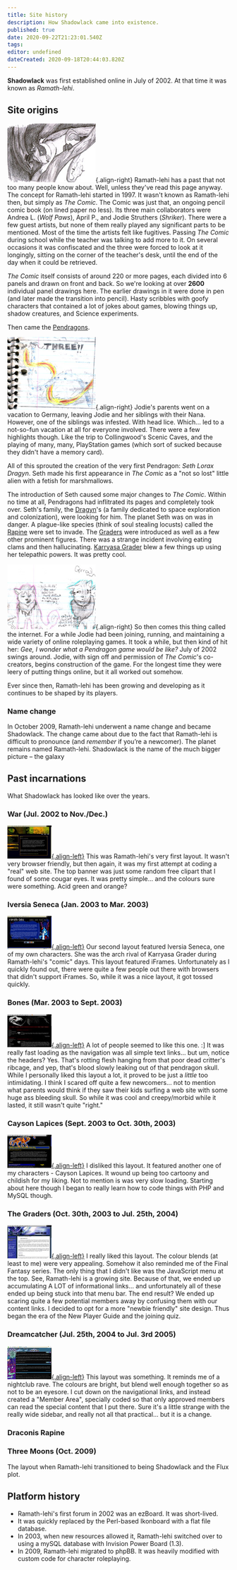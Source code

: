 ```yaml
---
title: Site history
description: How Shadowlack came into existence.
published: true
date: 2020-09-22T21:23:01.540Z
tags: 
editor: undefined
dateCreated: 2020-09-18T20:44:03.820Z
---
```


**Shadowlack** was first established online in July of 2002. At that time it was known as *Ramath-lehi*.

## Site origins

![Jargon Kavner from The Comic](/images/site-history/jargon_kavner.jpg){.align-right} Ramath-lehi has a past that not too many people know about. Well, unless they've read this page anyway. The concept for Ramath-lehi started in 1997. It wasn't known as Ramath-lehi then, but simply as *The Comic*. The Comic was just that, an ongoing pencil comic book (on lined paper no less). Its three main collaborators were Andrea L. (*Wolf Paws*), April P., and Jodie Struthers (*Shriker*). There were a few guest artists, but none of them really played any significant parts to be mentioned. Most of the time the artists felt like fugitives. Passing *The Comic* during school while the teacher was talking to add more to it. On several occasions it was confiscated and the three were forced to look at it longingly, sitting on the corner of the teacher's desk, until the end of the day when it could be retrieved.

*The Comic* itself consists of around 220 or more pages, each divided into 6 panels and drawn on front and back. So we're looking at over **2600** individual panel drawings here. The earlier drawings in it were done in pen (and later made the transition into pencil). Hasty scribbles with goofy characters that contained a lot of jokes about games, blowing things up, shadow creatures, and Science experiments.

Then came the [Pendragons](/species/pendragon).

![Some magic going on.](/images/site-history/on_three.jpg){.align-right} Jodie's parents went on a vacation to Germany, leaving Jodie and her siblings with their Nana. However, one of the siblings was infested. With head lice. Which... led to a not-so-fun vacation at all for everyone involved. There were a few highlights though. Like the trip to Collingwood's Scenic Caves, and the playing of many, many, PlayStation games (which sort of sucked because they didn't have a memory card).

All of this sprouted the creation of the very first Pendragon: *Seth Lorax Dragyn*. Seth made his first appearance in *The Comic* as a "not so lost" little alien with a fetish for marshmallows.

The introduction of Seth caused some major changes to *The Comic*. Within no time at all, Pendragons had inflitrated its pages and completely took over. Seth's family, the [Dragyn](/genealogy/dragyn)'s (a family dedicated to space exploration and colonization), were looking for him. The planet Seth was on was in danger. A plague-like species (think of soul stealing locusts) called the [Rapine](/species/rapine) were set to invade. The [Graders](/genealogy/grader) were introduced as well as a few other prominent figures. There was a strange incident involving eating clams and then hallucinating. [Karryasa Grader](/characters/karryasa-grader) blew a few things up using her telepathic powers. It was pretty cool.

![Karryasa and Zamfir Grader.](/images/site-history/old_graders.jpg){.align-right} So then comes this thing called the internet. For a while Jodie had been joining, running, and maintaining a wide variety of online roleplaying games. It took a while, but then kind of hit her: *Gee, I wonder what a Pendragon game would be like?* July of 2002 swings around. Jodie, with sign off and permission of *The Comic*'s co-creators, begins construction of the game. For the longest time they were leery of putting things online, but it all worked out somehow.

Ever since then, Ramath-lehi has been growing and developing as it continues to be shaped by its players.

### Name change

In October 2009, Ramath-lehi underwent a name change and became Shadowlack. The change came about due to the fact that Ramath-lehi is difficult to pronounce (and *remember* if you’re a newcomer). The planet remains named Ramath-lehi. Shadowlack is the name of the much bigger picture – the galaxy

## Past incarnations

What Shadowlack has looked like over the years.

### War (Jul. 2002 to Nov./Dec.)

[![War](/images/site-history/2002-07-war-thumb.jpg){.align-left}](/images/site-history/2002-07-war.jpg) This was Ramath-lehi's very first layout. It wasn't very browser friendly, but then again, it was my first attempt at coding a "real" web site. The top banner was just some random free clipart that I found of some cougar eyes. It was pretty simple... and the colours sure were something. Acid green and orange?

### Iversia Seneca (Jan. 2003 to Mar. 2003)

[![Iversia Seneca](/images/site-history/2003-01-iversia-thumb.jpg){.align-left}](/images/site-history/2003-01-iversia.jpg) Our second layout featured Iversia Seneca, one of my own characters. She was the arch rival of Karryasa Grader during Ramath-lehi's "comic" days. This layout featured iFrames. Unfortunately as I quickly found out, there were quite a few people out there with browsers that didn't support iFrames. So, while it was a nice layout, it got tossed quickly.

### Bones (Mar. 2003 to Sept. 2003)

[![Bones](/images/site-history/2003-03-bones-thumb.jpg){.align-left}](/images/site-history/2003-03-bones.jpg) A lot of people seemed to like this one. :] It was really fast loading as the navigation was all simple text links... but um, notice the headers? Yes. That's rotting flesh hanging from that poor dead critter's ribcage, and yep, that's blood slowly leaking out of that pendragon skull. While I personally liked this layout a lot, it proved to be just a *little* too intimidating. I think I scared off quite a few newcomers... not to mention what parents would think if they saw their kids surfing a web site with some huge ass bleeding skull. So while it was cool and creepy/morbid while it lasted, it still wasn't quite "right."

### Cayson Lapices (Sept. 2003 to Oct. 30th, 2003)

[![Cayson Lapices](/images/site-history/2003-09-cayson-thumb.jpg){.align-left}](/images/site-history/2003-09-cayson.jpg) I disliked this layout. It featured another one of my characters - Cayson Lapices. It wound up being too cartoony and childish for my liking. Not to mention is was very slow loading. Starting about here though I began to really learn how to code things with PHP and MySQL though.

### The Graders (Oct. 30th, 2003 to Jul. 25th, 2004)

[![The Graders](/images/site-history/2003-10-graders-thumb.jpg){.align-left}](/images/site-history/2003-10-graders.jpg) I really liked this layout. The colour blends (at least to me) were very appealing. Somehow it also reminded me of the Final Fantasy series. The only thing that I didn't like was the JavaScript menu at the top. See, Ramath-lehi is a growing site. Because of that, we ended up accumulating A LOT of informational links... and unfortunately all of these ended up being stuck into that menu bar. The end result? We ended up scaring quite a few potential members away by confusing them with our content links. I decided to opt for a more "newbie friendly" site design. Thus began the era of the New Player Guide and the joining quiz.

### Dreamcatcher (Jul. 25th, 2004 to Jul. 3rd 2005)

[![Dreamcatcher](/images/site-history/2004-06-dreamcatcher-thumb.jpg){.align-left}](/images/site-history/2004-06-dreamcatcher.jpg) This layout was something. It reminds me of a nightclub rave. The colours are bright, but blend well enough together so as not to be an eyesore. I cut down on the navigational links, and instead created a "Member Area", specially coded so that only approved members can read the special content that I put there. Sure it's a little strange with the really wide sidebar, and really not all that practical... but it is a change.

### Draconis Rapine

### Three Moons (Oct. 2009)

The layout when Ramath-lehi transitioned to being Shadowlack and the Flux plot.

## Platform history

- Ramath-lehi's first forum in 2002 was an ezBoard. It was short-lived.
- It was quickly replaced by the Perl-based Ikonboard with a flat file database.
- In 2003, when new resources allowed it, Ramath-lehi switched over to using a mySQL database with Invision Power Board (1.3).
- In 2009, Ramath-lehi migrated to phpBB. It was heavily modified with custom code for character roleplaying.